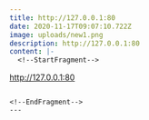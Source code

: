 ```yaml
---
title: http://127.0.0.1:80
date: 2020-11-17T09:07:10.722Z
image: uploads/new1.png
description: http://127.0.0.1:80
content: |-
  <!--StartFragment-->

  ```
  http://127.0.0.1:80
  ```

  <!--EndFragment-->
---
```

